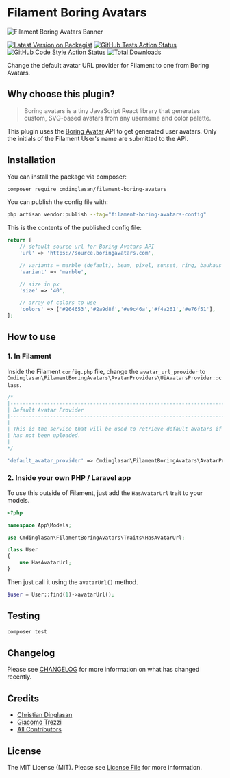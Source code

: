 # Filament Boring Avatars

![Filament Boring Avatars Banner](https://banners.beyondco.de/Filament%20Boring%20Avatars.png?theme=light&packageManager=composer+require&packageName=cmdinglasan%2Ffilament-boring-avatars&pattern=architect&style=style_2&description=Use+Boring+Avatars+as+Filament+User+Avatars&md=1&showWatermark=1&fontSize=100px&images=https%3A%2F%2Flaravel.com%2Fimg%2Flogomark.min.svg)

[![Latest Version on Packagist](https://img.shields.io/packagist/v/cmdinglasan/filament-boring-avatars.svg?style=flat-square)](https://packagist.org/packages/cmdinglasan/filament-boring-avatars)
[![GitHub Tests Action Status](https://img.shields.io/github/workflow/status/cmdinglasan/filament-boring-avatars/run-tests?label=tests)](https://github.com/cmdinglasan/filament-boring-avatars/actions?query=workflow%3Arun-tests+branch%3Amain)
[![GitHub Code Style Action Status](https://img.shields.io/github/workflow/status/cmdinglasan/filament-boring-avatars/Fix%20PHP%20code%20style%20issues?label=code%20style)](https://github.com/cmdinglasan/filament-boring-avatars/actions?query=workflow%3A"Fix+PHP+code+style+issues"+branch%3Amain)
[![Total Downloads](https://img.shields.io/packagist/dt/cmdinglasan/filament-boring-avatars.svg?style=flat-square)](https://packagist.org/packages/cmdinglasan/filament-boring-avatars)

Change the default avatar URL provider for Filament to one from Boring Avatars.

## Why choose this plugin?

> Boring avatars is a tiny JavaScript React library that generates custom, SVG-based avatars from any username and color palette.

This plugin uses the [Boring Avatar](https://github.com/boringdesigners/boring-avatars) API to get generated user avatars. Only the initials of the Filament User's name are submitted to the API.

## Installation

You can install the package via composer:

```bash
composer require cmdinglasan/filament-boring-avatars
```

You can publish the config file with:

```bash
php artisan vendor:publish --tag="filament-boring-avatars-config"
```

This is the contents of the published config file:

```php
return [
    // default source url for Boring Avatars API
    'url' => 'https://source.boringavatars.com',

    // variants = marble (default), beam, pixel, sunset, ring, bauhaus
    'variant' => 'marble',

    // size in px
    'size' => '40',

    // array of colors to use
    'colors' => ['#264653','#2a9d8f','#e9c46a','#f4a261','#e76f51'],
];
```

## How to use
### 1. In Filament

Inside the Filament `config.php` file, change the `avatar_url_provider` to `Cmdinglasan\FilamentBoringAvatars\AvatarProviders\UiAvatarsProvider::class`.

```php
/*
|--------------------------------------------------------------------------
| Default Avatar Provider
|--------------------------------------------------------------------------
|
| This is the service that will be used to retrieve default avatars if one
| has not been uploaded.
|
*/

'default_avatar_provider' => Cmdinglasan\FilamentBoringAvatars\AvatarProviders\UiAvatarsProvider::class,
```

### 2. Inside your own PHP / Laravel app

To use this outside of Filament, just add the `HasAvatarUrl` trait to your models.

```php
<?php

namespace App\Models;

use Cmdinglasan\FilamentBoringAvatars\Traits\HasAvatarUrl;

class User
{
    use HasAvatarUrl;
}
```
Then just call it using the `avatarUrl()` method.

```php
$user = User::find(1)->avatarUrl();
```

## Testing

```bash
composer test
```

## Changelog

Please see [CHANGELOG](CHANGELOG.md) for more information on what has changed recently.

## Credits

- [Christian Dinglasan](https://github.com/cmdinglasan)
- [Giacomo Trezzi](https://github.com/G3z)
- [All Contributors](../../contributors)

## License

The MIT License (MIT). Please see [License File](LICENSE.md) for more information.
